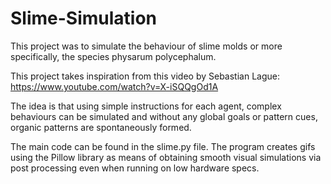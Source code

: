 # Slime-Simulation

This project was to simulate the behaviour of slime molds or more specifically, the species physarum polycephalum.

This project takes inspiration from this video by Sebastian Lague: https://www.youtube.com/watch?v=X-iSQQgOd1A

The idea is that using simple instructions for each agent, complex behaviours can be simulated and without any global goals or pattern cues, organic patterns are spontaneously formed.

The main code can be found in the slime.py file. The program creates gifs using the Pillow library as means of obtaining smooth visual simulations via post processing even when running on low hardware specs. 

